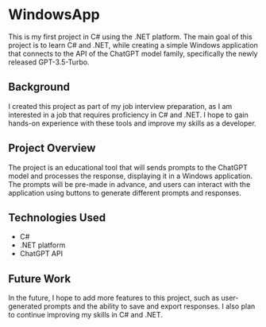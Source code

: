 # WindowsApp

This is my first project in C# using the .NET platform. The main goal of this project is to learn C# and .NET, while creating a simple Windows application that connects to the API of the ChatGPT model family, specifically the newly released GPT-3.5-Turbo.

## Background

I created this project as part of my job interview preparation, as I am interested in a job that requires proficiency in C# and .NET. I hope to gain hands-on experience with these tools and improve my skills as a developer.

## Project Overview

The project is an educational tool that will sends prompts to the ChatGPT model and processes the response, displaying it in a Windows application. The prompts will be pre-made in advance, and users can interact with the application using buttons to generate different prompts and responses.

## Technologies Used

- C#
- .NET platform
- ChatGPT API

## Future Work

In the future, I hope to add more features to this project, such as user-generated prompts and the ability to save and export responses. I also plan to continue improving my skills in C# and .NET.
